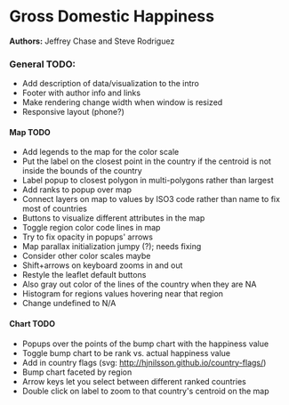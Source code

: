 # Gross Domestic Happiness

**Authors:** Jeffrey Chase and Steve Rodriguez


### General TODO:

- Add description of data/visualization to the intro
- Footer with author info and links
- Make rendering change width when window is resized
- Responsive layout (phone?)


#### Map TODO


- Add legends to the map for the color scale
- Put the label on the closest point in the country if the centroid is not inside the bounds of the country
- Label popup to closest polygon in multi-polygons rather than largest
- Add ranks to popup over map
- Connect layers on map to values by ISO3 code rather than name to fix most of countries
- Buttons to visualize different attributes in the map
- Toggle region color code lines in map
- Try to fix opacity in popups' arrows
- Map parallax initialization jumpy (?); needs fixing
- Consider other color scales maybe
- Shift+arrows on keyboard zooms in and out
- Restyle the leaflet default buttons
- Also gray out color of the lines of the country when they are NA
- Histogram for regions values hovering near that region
- Change undefined to  N/A

#### Chart TODO

- Popups over the points of the bump chart with the happiness value
- Toggle bump chart to be rank vs. actual happiness value
- Add in country flags (svg: http://hjnilsson.github.io/country-flags/)
- Bump chart faceted by region
- Arrow keys let you select between different ranked countries
- Double click on label to zoom to that country's centroid on the map
